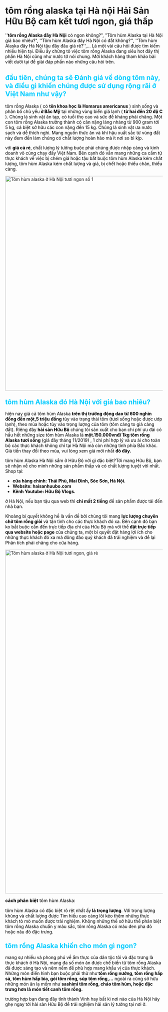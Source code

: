 <h1>tôm rồng alaska tại Hà nội Hải Sản Hữu Bộ cam kết tươi ngon, giá thấp</h1>

<p><span style="color:#000000">&#39;&#39;<strong>tôm rồng Alaska đây Hà Nội</strong> có ngon không?&quot;, &quot;Tôm hùm Alaska tại Hà Nội giá bao nhiêu?&quot;, &#39;&#39;Tôm hùm Alaska đây Hà Nội có đắt không?&#39;&#39;, &#39;&#39;Tôm hùm Alaska đây Hà Nội tậu đây đâu giá rẻ?&#39;&#39;,... Là một vài câu hỏi được tìm kiếm nhiều hiện tại. Điều ấy chứng tỏ việc tôm rồng Alaska đang siêu hot đây thị phần Hà Nội cũng như nước tớ nói chung. Mời khách hàng tham khảo bài viết dưới tại để giải đáp phần nào những câu hỏi trên.</span></p>

<h2><span style="color:#00ccff; font-size:16pt">đầu tiên, chúng ta sẽ Đánh giá về dòng tôm này, và điều gì khiến chúng được sử dụng rộng rãi ở Việt Nam như vậy?</span></h2>

<p><span style="color:#000000">tôm rồng Alaska ( có <strong>tên khoa học là Homarus americanus</strong> ) sinh sống và phân bố chủ yếu<strong> ở Bắc Mỹ</strong> tại những vùng biển giá lạnh ( <strong>từ hai đến 20 độ C</strong> ). Chúng là sinh vật ăn tạp, có tuổi thọ cao và sức đề kháng phải chăng. Một con tôm rồng Alaska trưởng thành có cân nặng làng nhàng từ 900 gram tới 5 kg, cá biệt sở hữu các con nặng đến 15 kg. Chúng là sinh vật ưa nước sạch và dễ thích nghi. Mang nguồn thức ăn và khí hậu xuất sắc từ vùng đất này đem đến làm chúng có chất lượng hoàn hảo mà ít nơi so bì kịp.</span></p>

<p><span style="color:#000000">với <strong>giá cả rẻ</strong>, chất lượng lý tưởng buộc phải chúng được nhập cảng và kinh doanh vô cùng chạy đây Việt Nam. Bên cạnh đó vẫn mang những ca cẩm từ thực khách về việc bị chém giá hoặc tậu bắt buộc tôm hùm Alaska kém chất lượng, tôm hùm Alaska kém chất lượng và giả, bị chết hoặc thiếu chân, thiếu càng.</span></p>

<p><img alt="Tôm hùm alaska ở Hà Nội tươi ngon số 1" class="size-full wp-image-3024" src="https://haisanhuubo.com/wp-content/uploads/2019/11/tom-hum-alaska-nam-dinh-ngon.jpg" style="height:687px; width:1024px" /></p>

<h3><span style="color:#00ccff; font-size:16pt">tôm hùm Alaska đó Hà Nội với giá bao nhiêu?</span></h3>

<p><span style="color:#000000">hiện nay giá cả tôm hùm Alaska <strong>trên thị trường động dao từ 600 nghìn đồng đến một,5 triệu đồng</strong> tùy vào trạng thái tôm (tươi sống hoặc được ướp lạnh), theo mùa hoặc tùy vào trọng lượng của tôm (tôm càng to giá càng đắt). Riêng đây <strong>hải sản Hữu Bộ</strong> chúng tôi sản xuất cho bạn chi phí ưu đãi có hầu hết những size tôm hùm Alaska là<strong> một.150.000vnđ/ 1kg tôm rồng Alaska tươi sống</strong> (giá đây tháng 11/2019) , 1 chi phí hợp lý và ưu ái cho toàn bộ các thực khách không chỉ tại Hà Nội mà còn những tỉnh phía Bắc khác. Giá tiền thay đổi theo mùa, vui lòng xem giá mới nhất <strong>đó đây.</strong></span></p>

<p><span style="color:#000000">tôm hùm Alaska Hà Nội sắm ở Hữu Bộ với gì đặc biệt?Tới mang Hữu Bộ, bạn sẽ nhận về cho mình những sản phẩm thấp và có chất lượng tuyệt vời nhất. Shop tại: </span></p>

<ul>
	<li><span style="color:#000000"><strong>cửa hàng chính: Thái Phù, Mai Đình, Sóc Sơn, Hà Nội.</strong></span></li>
	<li><span style="color:#000000"><strong>Website: haisanhuubo.com</strong></span></li>
	<li><span style="color:#000000"><strong>Kênh Youtube: Hữu Bộ Vlogs.</strong></span></li>
</ul>

<p><span style="color:#000000">ở Hà Nội, nếu bạn tậu qua web thì <strong>chỉ mất 2 tiếng</strong> để sản phẩm được tải đến nhà bạn.</span></p>

<p><span style="color:#000000">Khoảng bí quyết không hề là vấn đề bởi chúng tôi mang <strong>lực lượng chuyên chở tôm rồng giỏi</strong> và tận tình cho các thực khách đó xa. Bên cạnh đó bạn ko bắt buộc cần đến trực tiếp địa chỉ của Hữu Bộ mà với thể<strong> đặt trực tiếp qua website hoặc page</strong> của chúng ta, một bí quyết đặt hàng lợi ích cho những thực khách đó xa mà đông đảo quý khách đã trải nghiệm và để lại Phân tích phải chăng cho cửa hàng.</span></p>

<p><img alt="Tôm hùm alaska ở Hà Nội tươi ngon, giá rẻ" class="size-full wp-image-3025" src="https://haisanhuubo.com/wp-content/uploads/2019/11/tom-hum-alaska-nghe-an-nuong.jpg" style="height:1100px; width:900px" /></p>

<p><span style="color:#000000; font-size:11pt"><strong>cách phân biệt</strong> tôm hùm Alaska:</span></p>

<p><span style="color:#000000">tôm hùm Alaska có đặc biệt rõ rệt nhất ấy<strong> là trọng lượng</strong>. Với trọng lượng khủng và chất lượng được Tìm hiểu cao càng lôi kéo thêm những thực khách tò mò muốn được trải nghiệm. Không những thế sở hữu thể phân biệt tôm rồng Alaska chuẩn y màu sắc, tôm rồng Alaska có màu đen pha đỏ hoặc nâu đỏ đặc trưng.</span></p>

<h3><span style="color:#00ccff; font-size:16pt">tôm rồng Alaska khiến cho món gì ngon?</span></h3>

<p><span style="color:#000000">mang sự nhiều và phong phú về ẩm thực của dân tộc tôi và đặc trưng là thực khách ở Hà Nội, mang đa số món ăn được chế biến từ tôm rồng Alaska đã được sáng tạo và nêm nếm để phù hợp mang khẩu vị của thực khách. Những món điển hình bạn buộc phải thử như<strong> tôm rồng nướng, tôm rồng hấp sả, tôm hùm hấp bia, gỏi tôm rồng, súp tôm rồng,...</strong> ngoài ra cũng sở hữu những món ăn lạ mồm như <strong>sashimi tôm rồng, cháo tôm hùm, hoặc đặc trưng hơn là món tiết canh tôm rồng.</strong></span></p>

<p><span style="color:#000000">trường hợp bạn đang đây tỉnh thành Vinh hay bất kì nơi nào của Hà Nội hãy ghẹ ngay tới hải sản Hữu Bộ để trải nghiệm hải sản lý tưởng tại nơi ở.</span></p>

